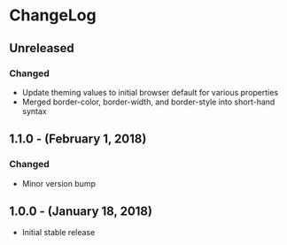 ChangeLog
=========

Unreleased
------------------
### Changed
* Update theming values to initial browser default for various properties
* Merged border-color, border-width, and border-style into short-hand syntax

1.1.0 - (February 1, 2018)
------------------
### Changed
* Minor version bump

1.0.0 - (January 18, 2018)
-----------------
* Initial stable release
